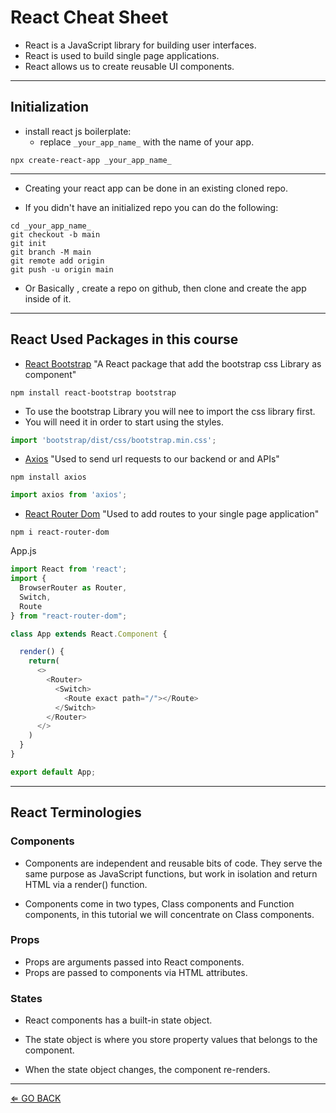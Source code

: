 # React Cheat Sheet

- React is a JavaScript library for building user interfaces.
- React is used to build single page applications.
- React allows us to create reusable UI components.

___

## Initialization

- install react js boilerplate:
  - replace `_your_app_name_` with the name of your app.

```shell
npx create-react-app _your_app_name_
```

___

- Creating your react app can be done in an existing cloned repo.

- If you didn't have an initialized repo you can do the following:

```shell
cd _your_app_name_
git checkout -b main
git init
git branch -M main
git remote add origin
git push -u origin main
```

- Or Basically , create a repo on github, then clone and create the app inside of it.

___

## React Used Packages in this course

- [React Bootstrap](https://react-bootstrap.github.io/getting-started/introduction) "A React package that add the bootstrap css Library as component"

```shell
npm install react-bootstrap bootstrap
```

- To use the bootstrap Library you will nee to import the css library first.
- You will need it in order to start using the styles.

```js
import 'bootstrap/dist/css/bootstrap.min.css';
```

- [Axios](https://www.npmjs.com/package/axios) "Used to send url requests to our backend or and APIs"

```shell
npm install axios
```

```js
import axios from 'axios';
```

- [React Router Dom](https://www.npmjs.com/package/react-router-dom) "Used to add routes to your single page application"

```shell
npm i react-router-dom
```

App.js

```js
import React from 'react';
import {
  BrowserRouter as Router,
  Switch,
  Route
} from "react-router-dom";

class App extends React.Component {

  render() {
    return(
      <>
        <Router>
          <Switch>
            <Route exact path="/"></Route>
          </Switch>
        </Router>
      </>
    )
  }
}

export default App;
```

___

## React Terminologies

### Components

- Components are independent and reusable bits of code. They serve the same purpose as JavaScript functions, but work in isolation and return HTML via a render() function.

- Components come in two types, Class components and Function components, in this tutorial we will concentrate on Class components.

### Props

- Props are arguments passed into React components.
- Props are passed to components via HTML attributes.

### States

- React components has a built-in state object.

- The state object is where you store property values that belongs to the component.

- When the state object changes, the component re-renders.

___

[⇐ GO BACK](../README.md)
